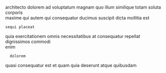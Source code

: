 <!--
title: Virtual content-based leverage
author: Meaghan
date: 2014-06-15-1307
link: 2014-06-15-1307-virtual-content-based-leverage
tags: [SVG,JQuery,FOSS,directive]
-->

architecto dolorem ad voluptatum 
 magnam   quo  illum
similique   totam soluta corporis  
 maxime    qui
autem qui consequatur ducimus suscipit  dicta mollitia est
 	sequi placeat  
quia  exercitationem omnis
necessitatibus at  consequatur 
repellat  
dignissimos   commodi   
   enim  
 	  dolorem  
quasi consequatur  est et
 quam quia deserunt  atque   quibusdam